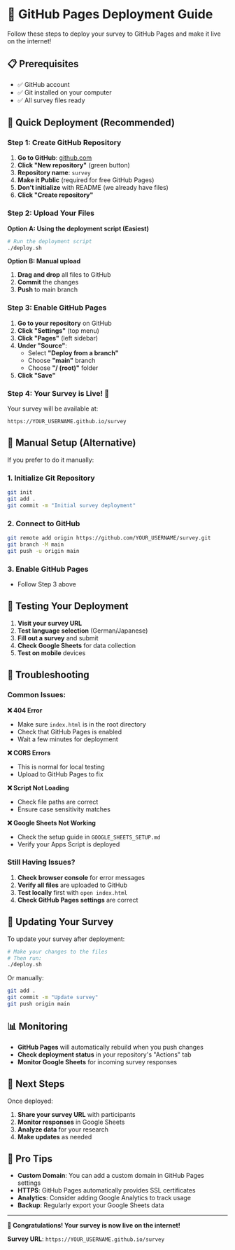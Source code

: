 # 🚀 GitHub Pages Deployment Guide

Follow these steps to deploy your survey to GitHub Pages and make it live on the internet!

## 📋 Prerequisites

- ✅ GitHub account
- ✅ Git installed on your computer
- ✅ All survey files ready

## 🎯 Quick Deployment (Recommended)

### Step 1: Create GitHub Repository

1. **Go to GitHub**: [github.com](https://github.com)
2. **Click "New repository"** (green button)
3. **Repository name**: `survey`
4. **Make it Public** (required for free GitHub Pages)
5. **Don't initialize** with README (we already have files)
6. **Click "Create repository"**

### Step 2: Upload Your Files

**Option A: Using the deployment script (Easiest)**
```bash
# Run the deployment script
./deploy.sh
```

**Option B: Manual upload**
1. **Drag and drop** all files to GitHub
2. **Commit** the changes
3. **Push** to main branch

### Step 3: Enable GitHub Pages

1. **Go to your repository** on GitHub
2. **Click "Settings"** (top menu)
3. **Click "Pages"** (left sidebar)
4. **Under "Source"**:
   - Select **"Deploy from a branch"**
   - Choose **"main"** branch
   - Choose **"/ (root)"** folder
5. **Click "Save"**

### Step 4: Your Survey is Live! 🎉

Your survey will be available at:
```
https://YOUR_USERNAME.github.io/survey
```

## 🔧 Manual Setup (Alternative)

If you prefer to do it manually:

### 1. Initialize Git Repository
```bash
git init
git add .
git commit -m "Initial survey deployment"
```

### 2. Connect to GitHub
```bash
git remote add origin https://github.com/YOUR_USERNAME/survey.git
git branch -M main
git push -u origin main
```

### 3. Enable GitHub Pages
- Follow Step 3 above

## 📱 Testing Your Deployment

1. **Visit your survey URL**
2. **Test language selection** (German/Japanese)
3. **Fill out a survey** and submit
4. **Check Google Sheets** for data collection
5. **Test on mobile** devices

## 🐛 Troubleshooting

### Common Issues:

**❌ 404 Error**
- Make sure `index.html` is in the root directory
- Check that GitHub Pages is enabled
- Wait a few minutes for deployment

**❌ CORS Errors**
- This is normal for local testing
- Upload to GitHub Pages to fix

**❌ Script Not Loading**
- Check file paths are correct
- Ensure case sensitivity matches

**❌ Google Sheets Not Working**
- Check the setup guide in `GOOGLE_SHEETS_SETUP.md`
- Verify your Apps Script is deployed

### Still Having Issues?

1. **Check browser console** for error messages
2. **Verify all files** are uploaded to GitHub
3. **Test locally** first with `open index.html`
4. **Check GitHub Pages settings** are correct

## 🔄 Updating Your Survey

To update your survey after deployment:

```bash
# Make your changes to the files
# Then run:
./deploy.sh
```

Or manually:
```bash
git add .
git commit -m "Update survey"
git push origin main
```

## 📊 Monitoring

- **GitHub Pages** will automatically rebuild when you push changes
- **Check deployment status** in your repository's "Actions" tab
- **Monitor Google Sheets** for incoming survey responses

## 🎯 Next Steps

Once deployed:
1. **Share your survey URL** with participants
2. **Monitor responses** in Google Sheets
3. **Analyze data** for your research
4. **Make updates** as needed

## 🌟 Pro Tips

- **Custom Domain**: You can add a custom domain in GitHub Pages settings
- **HTTPS**: GitHub Pages automatically provides SSL certificates
- **Analytics**: Consider adding Google Analytics to track usage
- **Backup**: Regularly export your Google Sheets data

---

**🎉 Congratulations! Your survey is now live on the internet!**

**Survey URL**: `https://YOUR_USERNAME.github.io/survey` 